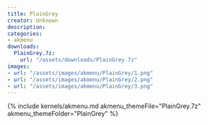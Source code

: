 ```yaml
---
title: PlainGrey
creator: Unknown
description: 
categories:
- akmenu
downloads:
  PlainGrey.7z:
    url: "/assets/downloads/PlainGrey.7z"
images:
- url: "/assets/images/akmenu/PlainGrey/1.png"
- url: "/assets/images/akmenu/PlainGrey/2.png"
- url: "/assets/images/akmenu/PlainGrey/3.png"
---
```


{% include kernels/akmenu.md akmenu_themeFile="PlainGrey.7z" akmenu_themeFolder="PlainGrey" %}
